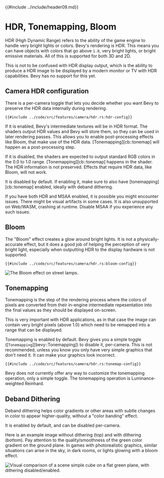 {{#include ../include/header09.md}}

# HDR, Tonemapping, Bloom

HDR (High Dynamic Range) refers to the ability of the game engine to handle very
bright lights or colors. Bevy's rendering is HDR. This means you can have
objects with colors that go above `1.0`, very bright lights, or bright emissive
materials. All of this is supported for both 3D and 2D.

This is not to be confused with HDR display output, which is the ability to
produce a HDR image to be displayed by a modern monitor or TV with HDR
capabilities. Bevy has no support for this yet.

## Camera HDR configuration

There is a per-camera toggle that lets you decide whether you want Bevy to
preserve the HDR data internally during rendering.

```rust,no_run,noplayground
{{#include ../code/src/features/camera/hdr.rs:hdr-config}}
```

If it is enabled, Bevy's intermediate textures will be in HDR format. The
shaders output HDR values and Bevy will store them, so they can be used in later
rendering passes. This allows you to enable post-processing effects like Bloom,
that make use of the HDR data. [Tonemapping][cb::tonemap] will happen as a
post-processing step.

If it is disabled, the shaders are expected to output standard RGB colors in the
0.0 to 1.0 range. [Tonemapping][cb::tonemap] happens in the shader. The HDR information
is not preserved. Effects that require HDR data, like Bloom, will not work.

It is disabled by default. If enabling it, make sure to also have
[tonemapping][cb::tonemap] enabled, ideally with deband dithering.

If you have both HDR and MSAA enabled, it is possible you might encounter
issues. There might be visual artifacts in some cases. It is also unsupported on
Web/WASM, crashing at runtime. Disable MSAA if you experience any such issues.

## Bloom

The "Bloom" effect creates a glow around bright lights. It is not a
physically-accurate effect, but it does a good job of helping the perception of
very bright light, especially when outputting HDR to the display hardware is not
supported.

```rust,no_run,noplayground
{{#include ../code/src/features/camera/hdr.rs:bloom-config}}
```

![The Bloom effect on street lamps.](/img/bloom.png)

## Tonemapping

Tonemapping is the step of the rendering process where the colors of pixels are
converted from their in-engine intermediate repesentation into the final values
as they should be displayed on-screen.

This is very important with HDR applications, as in that case the image can
contain very bright pixels (above 1.0) which need to be remapped into a range
that can be displayed.

Tonemapping is enabled by default. Bevy gives you a simple toggle
([`Tonemapping`][bevy::Tonemapping]) to disable it, per-camera. This is not
recommended, unless you know you only have very simple graphics that don't need
it. It can make your graphics look incorrect.

```rust,no_run,noplayground
{{#include ../code/src/features/camera/hdr.rs:tonemap-config}}
```

Bevy does not currently offer any way to customize the tonemapping operation,
only a simple toggle. The tonemapping operation is Luminance-weighted Reinhard.

## Deband Dithering

Deband dithering helps color gradients or other areas with subtle changes in
color to appear higher-quality, without a "color banding" effect.

It is enabled by default, and can be disabled per-camera.

Here is an example image without dithering (top) and with dithering (bottom).
Pay attention to the quality/smoothness of the green color gradient on the
ground plane. In games with photorealistic graphics, similar situations can
arise in the sky, in dark rooms, or lights glowing with a bloom effect.

![Visual comparison of a scene simple cube on a flat green plane, with dithering disabled/enabled.](/img/dithering.png)
